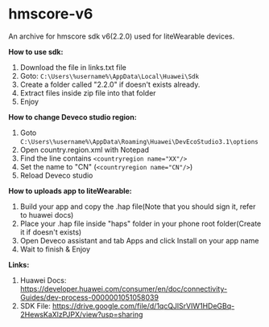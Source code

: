# hmscore-v6
An archive for hmscore sdk v6(2.2.0) used for liteWearable devices.

<b>How to use sdk:</b>
  1. Download the file in links.txt file
  2. Goto: ```C:\Users\%username%\AppData\Local\Huawei\Sdk```
  3. Create a folder called "2.2.0" if doesn't exists already.
  4. Extract files inside zip file into that folder
  5. Enjoy

<b>How to change Deveco studio region:</b>
  1. Goto ```C:\Users\%username%\AppData\Roaming\Huawei\DevEcoStudio3.1\options```
  2. Open country.region.xml with Notepad
  3. Find the line contains ```<countryregion name="XX"/>```
  4. Set the name to "CN" (```<countryregion name="CN"/>```)
  5. Reload Deveco studio

<b>How to uploads app to liteWearable:</b>
  1. Build your app and copy the .hap file(Note that you should sign it, refer to huawei docs)
  2. Place your .hap file inside "haps" folder in your phone root folder(Create it if doesn't exists)
  3. Open Deveco assistant and tab Apps and click Install on your app name
  4. Wait to finish & Enjoy

<b>Links:</b>
  1. Huawei Docs: https://developer.huawei.com/consumer/en/doc/connectivity-Guides/dev-process-0000001051058039
  2. SDK File: https://drive.google.com/file/d/1qcQJlSrVIW1HDeGBq-2HewsKaXlzPJPX/view?usp=sharing
